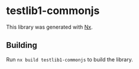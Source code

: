 # testlib1-commonjs

This library was generated with [Nx](https://nx.dev).

## Building

Run `nx build testlib1-commonjs` to build the library.
